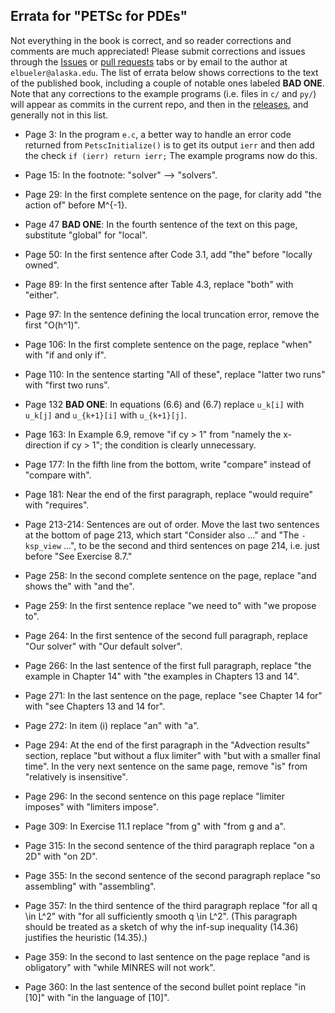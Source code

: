 Errata for "PETSc for PDEs"
---------------------------

Not everything in the book is correct, and so reader corrections and comments are much appreciated!  Please submit corrections and issues through the [Issues](https://github.com/bueler/p4pdes/issues) or [pull requests](https://github.com/bueler/p4pdes/pulls) tabs or by email to the author at `elbueler@alaska.edu`.  The list of errata below shows corrections to the text of the published book, including a couple of notable ones labeled **BAD ONE**.  Note that any corrections to the example programs (i.e. files in `c/` and `py/`) will appear as commits in the current repo, and then in the [releases](https://github.com/bueler/p4pdes/releases), and generally not in this list.

* Page 3: In the program `e.c`, a better way to handle an error code returned from `PetscInitialize()` is to get its output `ierr` and then add the check `if (ierr) return ierr;`  The example programs now do this.

* Page 15: In the footnote: "solver" --> "solvers".

* Page 29: In the first complete sentence on the page, for clarity add "the action of" before M^{-1}.

* Page 47 **BAD ONE**: In the fourth sentence of the text on this page, substitute "global" for "local".

* Page 50: In the first sentence after Code 3.1, add "the" before "locally owned".

* Page 89: In the first sentence after Table 4.3, replace "both" with "either".

* Page 97: In the sentence defining the local truncation error, remove the first "O(h^1)".

* Page 106: In the first complete sentence on the page, replace "when" with "if and only if".

* Page 110: In the sentence starting "All of these", replace "latter two runs" with "first two runs".

* Page 132 **BAD ONE**: In equations (6.6) and (6.7) replace `u_k[i]` with `u_k[j]` and `u_{k+1}[i]` with `u_{k+1}[j]`.

* Page 163: In Example 6.9, remove "if cy > 1" from "namely the x-direction if cy > 1"; the condition is clearly unnecessary.

* Page 177: In the fifth line from the bottom, write "compare" instead of "compare with".

* Page 181: Near the end of the first paragraph, replace "would require" with "requires".

* Page 213-214: Sentences are out of order.  Move the last two sentences at the bottom of page 213, which start "Consider also ..." and "The `-ksp_view` ...", to be the second and third sentences on page 214, i.e. just before "See Exercise 8.7."

* Page 258: In the second complete sentence on the page, replace "and shows the" with "and the".

* Page 259: In the first sentence replace "we need to" with "we propose to".

* Page 264: In the first sentence of the second full paragraph, replace "Our solver" with "Our default solver".

* Page 266: In the last sentence of the first full paragraph, replace "the example in Chapter 14" with "the examples in Chapters 13 and 14".

* Page 271: In the last sentence on the page, replace "see Chapter 14 for" with "see Chapters 13 and 14 for".

* Page 272: In item (i) replace "an" with "a".

* Page 294: At the end of the first paragraph in the "Advection results" section, replace "but without a flux limiter" with "but with a smaller final time".  In the very next sentence on the same page, remove "is" from "relatively is insensitive".

* Page 296: In the second sentence on this page replace "limiter imposes" with "limiters impose".

* Page 309: In Exercise 11.1 replace "from g" with "from g and a".

* Page 315: In the second sentence of the third paragraph replace "on a 2D" with "on 2D".

* Page 355: In the second sentence of the second paragraph replace "so assembling" with "assembling".

* Page 357: In the third sentence of the third paragraph replace "for all q \in L^2" with "for all sufficiently smooth q \in L^2".  (This paragraph should be treated as a sketch of why the inf-sup inequality (14.36) justifies the heuristic (14.35).)

* Page 359: In the second to last sentence on the page replace "and is obligatory" with "while MINRES will not work".

* Page 360: In the last sentence of the second bullet point replace "in [10]" with "in the language of [10]".

